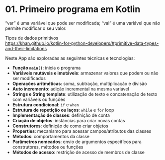 

<br/>01. Primeiro programa em Kotlin<br/>
=================
“var” é uma variável que pode ser modificada;
“val” é uma variável que não permite modificar o seu valor.

Tipos de dados primitivos <br/>
https://khan.github.io/kotlin-for-python-developers/#primitive-data-types-and-their-limitations

Neste App são exploradas as seguintes técnicas e tecnologias:

- **Função `main()`**: inicia o programa
- **Variáveis mutáveis e imutáveis**: armazenar valores que podem ou não ser modificados
- **Operações aritméticas**: soma, subtração, multiplicação e divisão
- **Auto incremento**: adição incremental na mesma variável
- **Strings e String template**: utilização de texto e concatenação de texto com variáveis ou funções
- **Estrutura condicional**: `if` e `when`
- **Estrutura de repetição ou laços**: `while` e `for` loop
- **Implementação de classes**: definição de conta
- **Criação de objetos**: instâncias para criar novas contas
- **Construtores**: definição de como criar objetos
- **Properties**: mecanismo para acessar campos/atributos das classes
- **Métodos**: comportamentos da classe
- **Parâmetros nomeados**: envio de argumentos especifícos para construtores, métodos ou funções
- **Métodos de acesso**: restrição de acesso de membros de classe